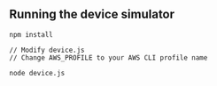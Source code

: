## Running the device simulator
```
npm install
```

```
// Modify device.js
// Change AWS_PROFILE to your AWS CLI profile name
```

```
node device.js
```
